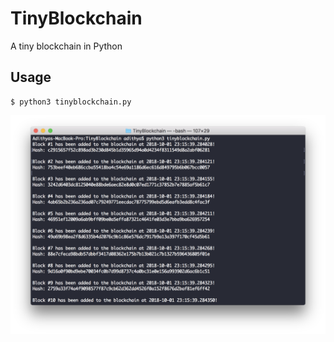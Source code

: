 # TinyBlockchain

A tiny blockchain in Python

## Usage
```
$ python3 tinyblockchain.py
```

![img](https://github.com/adithyaxx/TinyBlockchain/blob/master/screenshot.png?raw=true)
